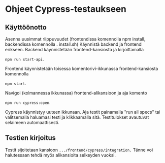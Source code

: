 # Ohjeet Cypress-testaukseen
## Käyttöönotto
Asenna uusimmat riippuvuudet (frontendissa komennolla npm install, backendissa komennolla . install.sh)
Käynnistä backend ja frontend erikseen. Backend käynnistetään frontend-kansiosta ja kirjoittamalla

`npm run start-api`.

Frontend käynnistetään toisessa komentorivi-ikkunassa frontend-kansiosta komennolla

`npm start`.

Navigoi (kolmannessa ikkunassa) frontend-alikansioon ja aja komento

`npm run cypress:open`.

Cypress käynnistyy uuteen ikkunaan.
Aja testit painamalla "run all specs" tai valitsemalla haluamasi testi ja klikkaamalla sitä. Testitulokset avautuvat selaimeen automaattisesti.
## Testien kirjoitus
Testit sijoitetaan kansioon `.../frontend/cypress/integration.` Tänne voi halutessaan tehdä myös alikansioita selkeyden vuoksi.
